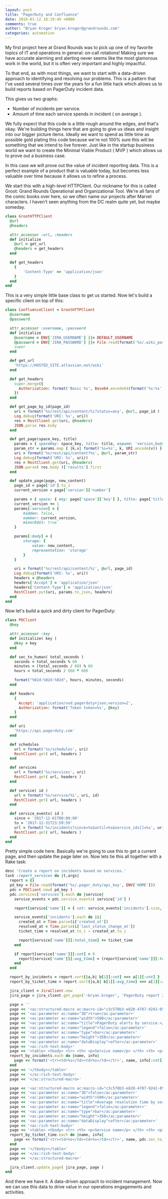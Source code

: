 ```yaml
---
layout: post
title: "PagerDuty and Confluence"
date: 2018-01-12 18:19:49 +0000
comments: true
author: "Bryan Kroger bryan.kroger@grandrounds.com"
categories: automation
---
```

My first project here at Grand Rounds was to pick up one of my favorite topics of IT and operations 
in general: on-call rotations!  Making sure we have accurate alarming and alerting never seems like the
most glamorous work in the world, but it is often very important and highly impactful.

To that end, as with most things, we want to start with a data-driven approach to identifying and resolving
our problems.  This is a pattern that I've used several times over the years for a fun little hack which
allows us to build reports based on PagerDuty incident data.

This gives us two graphs:

* Number of incidents per service.
* Amount of time each service spends in incident ( on average ).

We fully expect that this code is a little rough around the edges, and that's okay.  We're building things
here that are going to give us ideas and insight into our bigger picture items.  Ideally we want to
spend as little time as possible gold plating this code because we're not 100% sure this will be something
that we intend to live forever.  Just like in the startup business world we want to create the Minimal
Viable Product ( MVP ) which allows us to prove out a business case.

In this case we will prove out the value of incident reporting data.  This is a perfect example of a product
that is valuable today, but becomes less valuable over time because it allows us to refine a process.

We start this with a high-level HTTPClient.  Our nickname for this is called Groot: 
Grand Rounds Operational and Organizational Tool.  We're all fans of the comic books over here, 
so we often name our projects after Marvel characters.  I haven't seen anything from the DC 
realm quite yet, but maybe someday.

```ruby
class GrootHTTPClient
  @url
  @headers

  attr_accessor :url, :headers
  def initialize
    @url = get_url
    @headers = get_headers
  end

  def get_headers
    {
        'Content-Type' => 'application/json'
    }
  end
end
```

This is a very simple little base class to get us started.  Now let's build a specific client on top of this:

```ruby
class ConfluenceClient < GrootHTTPClient
  @username
  @password

  attr_accessor :username, :password
  def initialize
    @username = ENV['JIRA_USERNAME'] ||= DEFAULT_USERNAME
    @password = ENV['JIRA_PASSWORD'] ||= File.read(format('%s/.wiki_pass', ENV['HOME'])).chomp
    super
  end

  def get_url
    'https://HOSTED_SITE.atlassian.net/wiki'
  end

  def get_headers
    super.merge({
      Authorization: format('Basic %s', Base64.encode64(format('%s:%s', @username, @password)))
    })
  end

  def get_page_by_id(page_id)
    uri = format('%s/rest/api/content/%i?status=any', @url, page_id )
    Log.debug(format('URI: %s', uri))
    res = RestClient.get(uri, @headers)
    JSON.parse res.body
  end

  def get_page(space_key, title)
    params = { spaceKey: space_key, title: title, expand: 'version,body.view,space' }
    param_str = params.map { |k,v| format('%s=%s', k, URI.encode(v)) }.join('&')
    uri = format('%s/rest/api/content?%s', @url, param_str)
    Log.debug(format('URI: %s', uri))
    res = RestClient.get(uri, @headers)
    JSON.parse( res.body )['results'].first
  end

  def update_page(page, new_content)
    page_id = page['id'].to_i
    current_version = page['version']['number']

    params = { space: { key: page['space']['key'] }, title: page['title'], type: 'page' }
    current_version += 1
    params[:version] = {
        hidden: false,
        number: current_version,
        minorEdit: true
    }

    params[:body] = {
        storage: {
            value: new_content,
            representation: 'storage'
        }
    }

    uri = format('%s/rest/api/content/%i', @url, page_id)
    Log.debug(format('URI: %s', uri))
    headers = @headers
    headers['Accept'] = 'application/json'
    headers['Content-Type'] = 'application/json'
    RestClient.put(uri, params.to_json, headers)
  end
end
```

Now let's build a quick and dirty client for PagerDuty:

```ruby
class PDClient
  @key

  attr_accessor :key
  def initialize( key )
    @key = key
  end

  def sec_to_human( total_seconds )
    seconds = total_seconds % 60
    minutes = (total_seconds / 60) % 60
    hours = total_seconds / (60 * 60)

    format("%02d:%02d:%02d", hours, minutes, seconds)
  end

  def headers
    {
      Accept: 'application/vnd.pagerduty+json;version=2',
      Authorization: format('Token token=%s', @key)
    }
  end

  def uri
    'https://api.pagerduty.com'
  end

  def schedules
    url = format('%s/schedules', uri)
    RestClient.get( url, headers )
  end

  def services
    url = format('%s/services', uri)
    RestClient.get( url, headers )
  end

  def service( id )
    url = format('%s/service/%i', uri, id)
    RestClient.get( url, headers )
  end

  def service_events( id )
    since = '2017-12-01T00:00:00'
    to = '2017-12-31T23:59:59'
    url = format('%s/incidents?since=%s&until=%s&service_ids[]=%s', uri, since, to, id)
    RestClient.get( url, headers )
  end
end
```

Pretty simple code here.  Basically we're going to use this to get a current page, and then update the page later on.  Now lets tie this all together with a Rake task:

```ruby
desc 'Create a report on incidents based on services.'
task :report_services do |t,args|
  report = {}
  pd_key = File.read(format('%s/.pager_duty/api_key', ENV['HOME']))
  pdc = PDClient.new( pd_key )
  pdc.services['services'].each do |service|
    service_events = pdc.service_events( service['id'] )

    report[service['name']] = { cnt: service_events['incidents'].size, total_time: 0.0, avg_time: 0.0 }

    service_events['incidents'].each do |i|
      created_at = Time.parse(i['created_at'])
      resolved_at = Time.parse(i['last_status_change_at'])
      ticket_time = resolved_at.to_i - created_at.to_i

      report[service['name']][:total_time] += ticket_time
    end

    if report[service['name']][:cnt] > 0
      report[service['name']][:avg_time] = (report[service['name']][:total_time] / report[service['name']][:cnt])
    end
  end

  report_by_incidents = report.sort{|a,b| b[1][:cnt] <=> a[1][:cnt] }
  report_by_ticket_time = report.sort{|a,b| b[1][:avg_time] <=> a[1][:avg_time] }

  jira_client = JiraClient.new
  jira_page = jira_client.get_page('~bryan.kroger', 'PagerDuty report 2017-12' )

  page = ''
  page << '<ac:structured-macro ac:macro-id="c3c570b3-e820-4787-9242-05af79a10c55" ac:name="chart" ac:schema-version="1">'
  page << '<ac:parameter ac:name="3D">true</ac:parameter>'
  page << '<ac:parameter ac:name="width">500</ac:parameter>'
  page << '<ac:parameter ac:name="title">PagerDuty alerts by service.</ac:parameter>'
  page << '<ac:parameter ac:name="legend">false</ac:parameter>'
  page << '<ac:parameter ac:name="type">bar</ac:parameter>'
  page << '<ac:parameter ac:name="height">350</ac:parameter>'
  page << '<ac:parameter ac:name="dataDisplay">after</ac:parameter>'
  page << '<ac:rich-text-body>'
  page << '<table> <tbody> <tr> <th> <p>Service name</p> </th> <th> <p>Count</p> </th> </tr>'
  report_by_incidents.each do |name, info|
    page << format('<tr><td>%s</td><td>%s</td></tr>', name, info[:cnt])
  end
  page << '</tbody></table>'
  page << '</ac:rich-text-body>'
  page << '</ac:structured-macro>'

  page << '<ac:structured-macro ac:macro-id="c3c570b3-e820-4787-9242-05af79a10c55" ac:name="chart" ac:schema-version="1">'
  page << '<ac:parameter ac:name="3D">false</ac:parameter>'
  page << '<ac:parameter ac:name="width">500</ac:parameter>'
  page << '<ac:parameter ac:name="title">Average resolution time by service.</ac:parameter>'
  page << '<ac:parameter ac:name="legend">false</ac:parameter>'
  page << '<ac:parameter ac:name="type">bar</ac:parameter>'
  page << '<ac:parameter ac:name="height">350</ac:parameter>'
  page << '<ac:parameter ac:name="dataDisplay">after</ac:parameter>'
  page << '<ac:rich-text-body>'
  page << '<table> <tbody> <tr> <th> <p>Service name</p> </th> <th> <p>Average resolution time</p> </th> </tr>'
  report_by_ticket_time.each do |name, info|
    page << format('<tr><td>%s</td><td>%s</td></tr>', name, pdc.sec_to_human(info[:avg_time]))
  end
  page << '</tbody></table>'
  page << '</ac:rich-text-body>'
  page << '</ac:structured-macro>'

  jira_client.update_page( jira_page, page )
end
```

And there we have it.  A data-driven approach to incident management.  Now we can use this data
to drive value in our operations engagements and activities.

